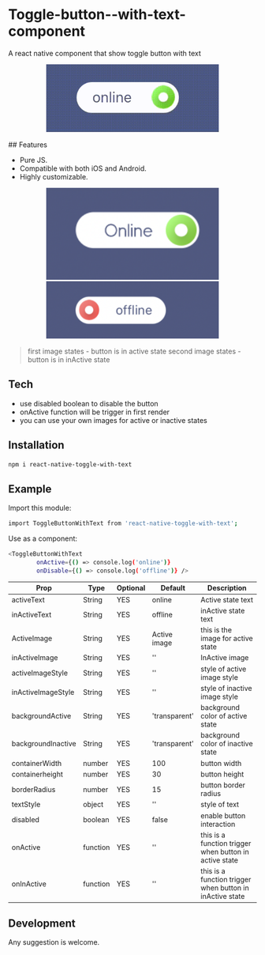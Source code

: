 # Toggle-button--with-text-component


A react native component that show toggle button with text


<p align="center">
  <img src="https://github.com/ManojKanth/React-native-toggle-button-with-text/blob/master/images/FullSizeRender.gif" width="350" title="active image">
</p>
## Features

- Pure JS.
- Compatible with both iOS and Android.
- Highly customizable.


<p align="center">
  <img src="https://github.com/ManojKanth/React-native-toggle-button-with-text/blob/master/images/active.png" width="350" title="active image">
  <img src="https://github.com/ManojKanth/React-native-toggle-button-with-text/blob/master/images/inactive.png" width="350" alt="inactive image">
</p>


> first image states - button is in active state
> second image states - button is in inActive state


## Tech


- use disabled boolean to disable the button
- onActive function will be trigger in first render
- you can use your own images for active or inactive states


## Installation


```sh
npm i react-native-toggle-with-text
```
## Example

Import this module:
```sh
import ToggleButtonWithText from 'react-native-toggle-with-text';
```

Use as a component:
```sh
<ToggleButtonWithText 
        onActive={() => console.log('online')} 
        onDisable={() => console.log('offline')} />
```



| Prop | Type | Optional | Default | Description |
| ------ | ------ | ------ | ------ | ------ |
| activeText | String | YES | online | Active state text
| inActiveText | String | YES | offline | inActive state text
| ActiveImage | String | YES | Active image | this is the image for active state
| inActiveImage | String | YES | '' | InActive image | this is the image for inactive state
| activeImageStyle | String | YES | '' | style of active image style
| inActiveImageStyle | String | YES | '' | style of inactive image style
| backgroundActive | String | YES | 'transparent' | background color of active state
| backgroundInactive | String | YES | 'transparent' | background color of inactive state
| containerWidth | number | YES | 100 | button width
| containerheight | number | YES | 30 | button height
| borderRadius | number | YES | 15 | button border radius
| textStyle | object | YES | '' | style of text
| disabled | boolean | YES | false | enable button interaction
| onActive | function | YES | '' | this is a function trigger when button in active state
| onInActive | function | YES | '' | this is a function trigger when button in inActive state



## Development

Any suggestion is welcome.

